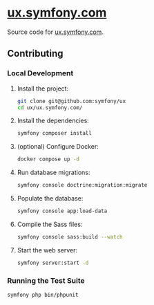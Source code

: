 # [ux.symfony.com](https://ux.symfony.com)

Source code for [ux.symfony.com](https://ux.symfony.com).

## Contributing

### Local Development

1. Install the project:
    ```bash
    git clone git@github.com:symfony/ux
    cd ux/ux.symfony.com/
    ```

2. Install the dependencies:
    ```bash
    symfony composer install
    ```

3. (optional) Configure Docker:
    ```bash
    docker compose up -d
    ```

5. Run database migrations:
    ```bash
    symfony console doctrine:migration:migrate
    ```

6. Populate the database:
    ```bash
    symfony console app:load-data
    ```

7. Compile the Sass files:
    ```bash
    symfony console sass:build --watch
    ```

8. Start the web server:
    ```bash
    symfony server:start -d
    ```


### Running the Test Suite

```bash
symfony php bin/phpunit
```
